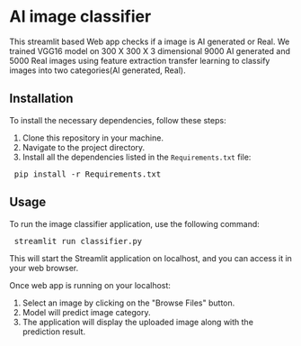 # AI image classifier
This streamlit based Web app checks if a image is AI generated or Real. We trained VGG16 model on 300 X 300 X 3 dimensional 9000 AI generated
and 5000 Real images using feature extraction transfer learning to classify images into two categories(AI generated, Real).

## Installation

To install the necessary dependencies, follow these steps:

1. Clone this repository in your machine.
2. Navigate to the project directory.
3. Install all the dependencies listed in the `Requirements.txt` file:

<pre> pip install -r Requirements.txt </pre>


## Usage

To run the image classifier application, use the following command:

<pre> streamlit run classifier.py </pre>


This will start the Streamlit application on localhost, and you can access it in your web browser.

Once web app is running on your localhost:

1. Select an image by clicking on the "Browse Files" button.
2. Model will predict image category.
3. The application will display the uploaded image along with the prediction result.